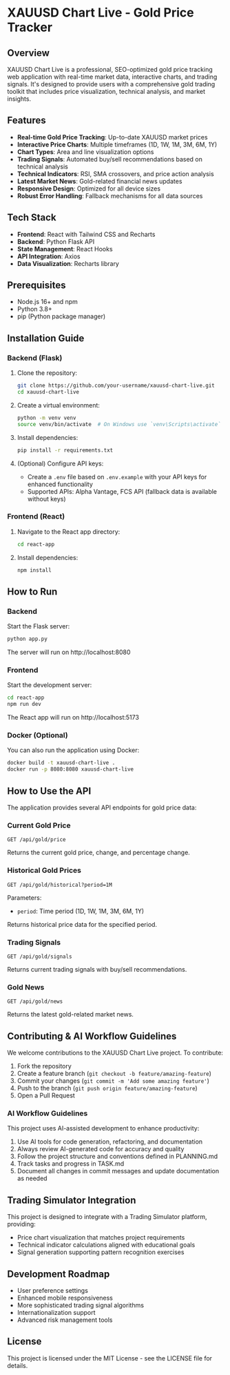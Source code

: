 # XAUUSD Chart Live - Gold Price Tracker

## Overview
XAUUSD Chart Live is a professional, SEO-optimized gold price tracking web application with real-time market data, interactive charts, and trading signals. It's designed to provide users with a comprehensive gold trading toolkit that includes price visualization, technical analysis, and market insights.

## Features
- **Real-time Gold Price Tracking**: Up-to-date XAUUSD market prices
- **Interactive Price Charts**: Multiple timeframes (1D, 1W, 1M, 3M, 6M, 1Y)
- **Chart Types**: Area and line visualization options
- **Trading Signals**: Automated buy/sell recommendations based on technical analysis
- **Technical Indicators**: RSI, SMA crossovers, and price action analysis
- **Latest Market News**: Gold-related financial news updates
- **Responsive Design**: Optimized for all device sizes
- **Robust Error Handling**: Fallback mechanisms for all data sources

## Tech Stack
- **Frontend**: React with Tailwind CSS and Recharts
- **Backend**: Python Flask API
- **State Management**: React Hooks
- **API Integration**: Axios
- **Data Visualization**: Recharts library

## Prerequisites
- Node.js 16+ and npm
- Python 3.8+
- pip (Python package manager)

## Installation Guide

### Backend (Flask)
1. Clone the repository:
   ```bash
   git clone https://github.com/your-username/xauusd-chart-live.git
   cd xauusd-chart-live
   ```

2. Create a virtual environment:
   ```bash
   python -m venv venv
   source venv/bin/activate  # On Windows use `venv\Scripts\activate`
   ```

3. Install dependencies:
   ```bash
   pip install -r requirements.txt
   ```

4. (Optional) Configure API keys:
   - Create a `.env` file based on `.env.example` with your API keys for enhanced functionality
   - Supported APIs: Alpha Vantage, FCS API (fallback data is available without keys)

### Frontend (React)
1. Navigate to the React app directory:
   ```bash
   cd react-app
   ```

2. Install dependencies:
   ```bash
   npm install
   ```

## How to Run

### Backend
Start the Flask server:
```bash
python app.py
```
The server will run on http://localhost:8080

### Frontend
Start the development server:
```bash
cd react-app
npm run dev
```
The React app will run on http://localhost:5173

### Docker (Optional)
You can also run the application using Docker:
```bash
docker build -t xauusd-chart-live .
docker run -p 8080:8080 xauusd-chart-live
```

## How to Use the API

The application provides several API endpoints for gold price data:

### Current Gold Price
```
GET /api/gold/price
```
Returns the current gold price, change, and percentage change.

### Historical Gold Prices
```
GET /api/gold/historical?period=1M
```
Parameters:
- `period`: Time period (1D, 1W, 1M, 3M, 6M, 1Y)

Returns historical price data for the specified period.

### Trading Signals
```
GET /api/gold/signals
```
Returns current trading signals with buy/sell recommendations.

### Gold News
```
GET /api/gold/news
```
Returns the latest gold-related market news.

## Contributing & AI Workflow Guidelines

We welcome contributions to the XAUUSD Chart Live project. To contribute:

1. Fork the repository
2. Create a feature branch (`git checkout -b feature/amazing-feature`)
3. Commit your changes (`git commit -m 'Add some amazing feature'`)
4. Push to the branch (`git push origin feature/amazing-feature`)
5. Open a Pull Request

### AI Workflow Guidelines

This project uses AI-assisted development to enhance productivity:

1. Use AI tools for code generation, refactoring, and documentation
2. Always review AI-generated code for accuracy and quality
3. Follow the project structure and conventions defined in PLANNING.md
4. Track tasks and progress in TASK.md
5. Document all changes in commit messages and update documentation as needed

## Trading Simulator Integration
This project is designed to integrate with a Trading Simulator platform, providing:
- Price chart visualization that matches project requirements
- Technical indicator calculations aligned with educational goals
- Signal generation supporting pattern recognition exercises

## Development Roadmap
- User preference settings
- Enhanced mobile responsiveness
- More sophisticated trading signal algorithms
- Internationalization support
- Advanced risk management tools

## License
This project is licensed under the MIT License - see the LICENSE file for details.
